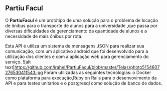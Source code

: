 ## Partiu Facul

O **PartiuFacul** é um protótipo de uma  solução para o problema  de locação de ônibus para o transporte de alunos para a universidade ,que passa  por diversas dificuldades de gerenciamento da quantidade de alunos e a necessidade de mais ônibus por rota.

Esta API é utiliza um sistema de mensagens JSON para realizar sua comunicação, com um aplicativo android que foi desenvolvido para a utilização dos clientes e com a aplicação web para gerenciamento do serviço.
![alt text]https://github.com/irahel/PartiuFacul/blob/master/Telas/photo5154807276530411543.jpg
Foram utilizadas as seguintes tecnologias: o Docker como plataforma para execução,Ruby on Rails para o desenvovimento da API e para testes unitarios e o postgresql como solução de banco de dados.
